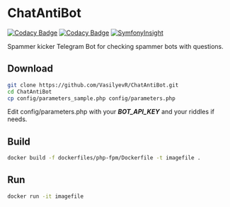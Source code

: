 # ChatAntiBot

[![Codacy Badge](https://api.codacy.com/project/badge/Grade/91d7800b7d8a429bb46c2b0c17ec5075)](https://app.codacy.com/gh/VasilyevR/ChatAntiBot?utm_source=github.com&utm_medium=referral&utm_content=VasilyevR/ChatAntiBot&utm_campaign=Badge_Grade)
[![Codacy Badge](https://app.codacy.com/project/badge/Coverage/cffc855284aa489d9ea040a4239b6b63)](https://www.codacy.com/gh/VasilyevR/ChatAntiBot/dashboard?utm_source=github.com&utm_medium=referral&utm_content=VasilyevR/ChatAntiBot&utm_campaign=Badge_Coverage)
[![SymfonyInsight](https://insight.symfony.com/projects/c6ac2476-8135-4dd1-be5b-7379259a5111/mini.svg)](https://insight.symfony.com/projects/c6ac2476-8135-4dd1-be5b-7379259a5111)

Spammer kicker Telegram Bot for checking spammer bots with questions.

## Download

```sh
git clone https://github.com/VasilyevR/ChatAntiBot.git
cd ChatAntiBot
cp config/parameters_sample.php config/parameters.php
```
Edit config/parameters.php with your ***BOT_API_KEY*** and your riddles if needs.

## Build

```sh
docker build -f dockerfiles/php-fpm/Dockerfile -t imagefile .
```

## Run

```sh
docker run -it imagefile
```
